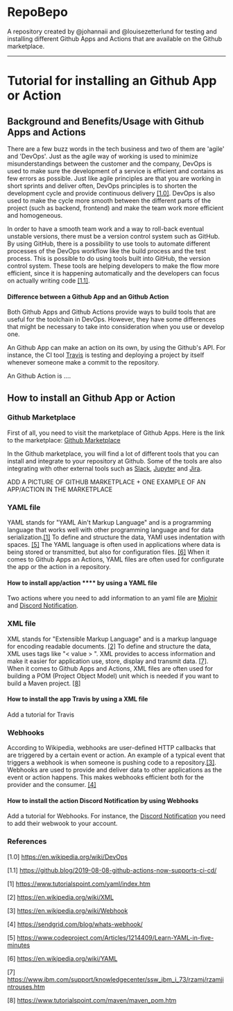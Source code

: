 # RepoBepo

A repository created by @johannaii and @louisezetterlund for testing and installing different Github Apps and Actions that are available on the Github marketplace. 

---

# Tutorial for installing an Github App or Action

## Background and Benefits/Usage with Github Apps and Actions
There are a few buzz words in the tech business and two of them are 'agile' and 'DevOps'. Just as the agile way
of working is used to minimize misunderstandings between the customer and the company, DevOps is used to make
sure the development of a service is efficient and contains as few errors as possible. Just like agile principles are 
that you are working in short sprints and deliver often, DevOps principles is to shorten the development cycle and
provide continuous delivery [[1.0]](https://en.wikipedia.org/wiki/DevOps). DevOps is also used to make the cycle more 
smooth between the different parts of the project (such as backend, frontend) and make the team work more efficient and 
homogeneous. 

In order to have a smooth team work and a way to roll-back eventual unstable versions, there must be a version control system
such as GitHub. By using GitHub, there is a possibility to use tools to automate different processes of the DevOps workflow
like the build process and the test process. This is possible to do using tools built into GitHub, the version control system.
These tools are helping developers to make the flow more efficient, since it is happening automatically and the developers 
can focus on actually writing code [[1.1]](https://github.blog/2019-08-08-github-actions-now-supports-ci-cd/).
 
#### Difference between a Github App and an Github Action
Both Github Apps and Github Actions provide ways to build tools that are useful for the toolchain in DevOps. However, they have some differences that might be necessary to take into consideration when you use or develop one.

An Github App can make an action on its own, by using the Github's API. For instance, the CI tool [Travis](https://travis-ci.com/) is testing and deploying a project by itself whenever someone make a commit to the repository.

An Github Action is ....


## How to install an Github App or Action

### Github Marketplace
First of all, you need to visit the marketplace of Github Apps. 
Here is the link to the marketplace: [Github Marketplace](https://github.com/marketplace)

In the Github marketplace, you will find a lot of different tools that you can install and integrate to your repository at Github. Some of the tools are also integrating with other external tools such as
[Slack](https://slack.com/intl/en-se/), [Jupyter](https://jupyter.org/) and [Jira](https://www.atlassian.com/software/jira). 

ADD A PICTURE OF GITHUB MARKETPLACE + ONE EXAMPLE OF AN APP/ACTION IN THE MARKETPLACE

### YAML file 
YAML stands for "YAML Ain't Markup Language" and is a programming language that works well with other programming language and for data serialization.[[1]](https://www.tutorialspoint.com/yaml/index.htm) To define and structure the data, YAMl uses indentation with spaces. [[5]](https://www.codeproject.com/Articles/1214409/Learn-YAML-in-five-minutes) The YAML language is often used in applications where data is being stored or transmitted, but also for configuration files. [[6]](https://en.wikipedia.org/wiki/YAML) When it comes to Github Apps an Actions, YAML files are often used for configurate the app or the action in a repository. 

#### How to install app/action **** by using a YAML file
Two actions where you need to add information to an yaml file are [Mjolnir](https://github.com/marketplace/actions/closes-issues-related-to-a-merged-pull-request) and [Discord Notification](https://github.com/marketplace/actions/actions-for-discord?version=0.0.2).

### XML file
XML stands for "Extensible Markup Language" and is a markup language for encoding readable documents. [[2]](https://en.wikipedia.org/wiki/XML) To define and structure the data, XML uses tags like "< value > ". XML provides to access information and make it easier for application use, store, display and transmit data. [[7]](https://www.ibm.com/support/knowledgecenter/ssw_ibm_i_73/rzamj/rzamjintrouses.htm). When it comes to Github Apps and Actions, XML files are often used for building a POM (Project Object Model) unit which is needed if you want to build a Maven project. [[8]](https://www.tutorialspoint.com/maven/maven_pom.htm)

#### How to install the app Travis by using a XML file
Add a tutorial for Travis

### Webhooks
According to Wikipedia, webhooks are user-defined HTTP callbacks that are triggered by a certain event or action. An example of a typical event that triggers a webhook is when someone is pushing code to a repository.[[3]](https://en.wikipedia.org/wiki/Webhook). Webhooks are used to provide and deliver data to other applications as the event or action happens. This makes webhooks efficient both for the provider and the consumer. [[4]](https://sendgrid.com/blog/whats-webhook/)

#### How to install the action Discord Notification by using Webhooks
Add a tutorial for Webhooks. For instance, the [Discord Notification](https://github.com/marketplace/actions/actions-for-discord?version=0.0.2) you need to add their webwook to your account.


### References 

[1.0] https://en.wikipedia.org/wiki/DevOps

[1.1] https://github.blog/2019-08-08-github-actions-now-supports-ci-cd/

[1] https://www.tutorialspoint.com/yaml/index.htm 

[2] https://en.wikipedia.org/wiki/XML

[3] https://en.wikipedia.org/wiki/Webhook

[4] https://sendgrid.com/blog/whats-webhook/

[5] https://www.codeproject.com/Articles/1214409/Learn-YAML-in-five-minutes

[6] https://en.wikipedia.org/wiki/YAML

[7] https://www.ibm.com/support/knowledgecenter/ssw_ibm_i_73/rzamj/rzamjintrouses.htm

[8] https://www.tutorialspoint.com/maven/maven_pom.htm


